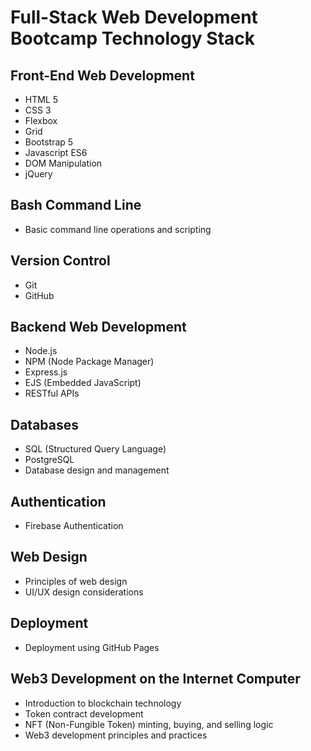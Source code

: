 # Full-Stack Web Development Bootcamp Technology Stack

## Front-End Web Development
- HTML 5
- CSS 3
- Flexbox
- Grid
- Bootstrap 5
- Javascript ES6
- DOM Manipulation
- jQuery

## Bash Command Line
- Basic command line operations and scripting

## Version Control
- Git
- GitHub

## Backend Web Development
- Node.js
- NPM (Node Package Manager)
- Express.js
- EJS (Embedded JavaScript)
- RESTful APIs

## Databases
- SQL (Structured Query Language)
- PostgreSQL
- Database design and management

## Authentication
- Firebase Authentication

## Web Design
- Principles of web design
- UI/UX design considerations

## Deployment
- Deployment using GitHub Pages

## Web3 Development on the Internet Computer
- Introduction to blockchain technology
- Token contract development
- NFT (Non-Fungible Token) minting, buying, and selling logic
- Web3 development principles and practices
